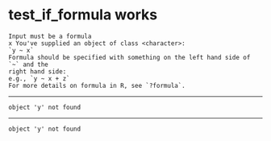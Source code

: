 # test_if_formula works

    Input must be a formula
    x You've supplied an object of class <character>:
    `y ~ x`
    Formula should be specified with something on the left hand side of `~` and the
    right hand side:
    e.g., `y ~ x + z`
    For more details on formula in R, see `?formula`.

---

    object 'y' not found

---

    object 'y' not found


